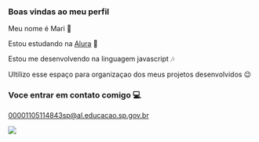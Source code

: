### Boas vindas ao meu perfil 
 Meu nome é Mari 💋  

 Estou estudando na [Alura](https://cursos.alura.com.br) 🎨
 
  Estou me desenvolvendo na linguagem javascript 🎶

  Ultilizo esse espaço para organizaçao dos meus projetos desenvolvidos 😉
  
### Voce entrar em contato comigo 💻
00001105114843sp@al.educacao.sp.gov.br


![](https://media1.tenor.com/m/ob9YYPL2I0QAAAAC/izam-izam-shazna.gif)
